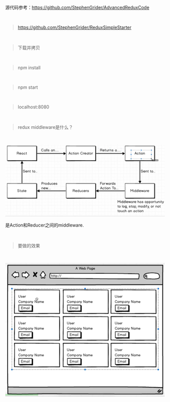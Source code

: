 源代码参考：https://github.com/StephenGrider/AdvancedReduxCode

<br>

> https://github.com/StephenGrider/ReduxSimpleStarter

<br>

> 下载并拷贝

<br>

> npm install

<br>

> npm start

<br>

> localhost:8080

<br>

> redux middleware是什么？

<br>

![](01.png)

是Action和Reducer之间的middleware.

<br>

> 要做的效果

<br>

![](02.png)









